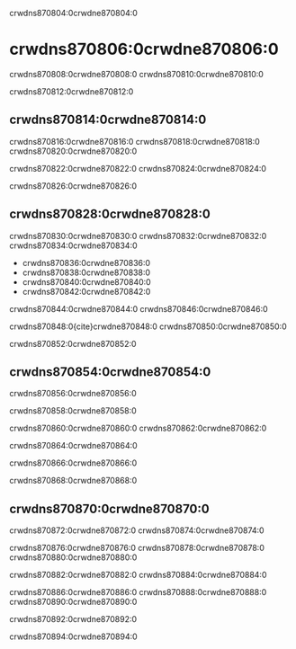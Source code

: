 crwdns870804:0crwdne870804:0
# crwdns870806:0crwdne870806:0

crwdns870808:0crwdne870808:0 crwdns870810:0crwdne870810:0

crwdns870812:0crwdne870812:0
## crwdns870814:0crwdne870814:0

crwdns870816:0crwdne870816:0 crwdns870818:0crwdne870818:0 crwdns870820:0crwdne870820:0

crwdns870822:0crwdne870822:0 crwdns870824:0crwdne870824:0

crwdns870826:0crwdne870826:0
## crwdns870828:0crwdne870828:0
crwdns870830:0crwdne870830:0 crwdns870832:0crwdne870832:0 crwdns870834:0crwdne870834:0
* crwdns870836:0crwdne870836:0
* crwdns870838:0crwdne870838:0
* crwdns870840:0crwdne870840:0
* crwdns870842:0crwdne870842:0

crwdns870844:0crwdne870844:0 crwdns870846:0crwdne870846:0

crwdns870848:0{cite}crwdne870848:0 crwdns870850:0crwdne870850:0

crwdns870852:0crwdne870852:0
## crwdns870854:0crwdne870854:0
crwdns870856:0crwdne870856:0

crwdns870858:0crwdne870858:0

crwdns870860:0crwdne870860:0 crwdns870862:0crwdne870862:0

crwdns870864:0crwdne870864:0

crwdns870866:0crwdne870866:0

crwdns870868:0crwdne870868:0
## crwdns870870:0crwdne870870:0

crwdns870872:0crwdne870872:0 crwdns870874:0crwdne870874:0

crwdns870876:0crwdne870876:0 crwdns870878:0crwdne870878:0 crwdns870880:0crwdne870880:0

crwdns870882:0crwdne870882:0 crwdns870884:0crwdne870884:0

crwdns870886:0crwdne870886:0 crwdns870888:0crwdne870888:0 crwdns870890:0crwdne870890:0

crwdns870892:0crwdne870892:0

crwdns870894:0crwdne870894:0 
